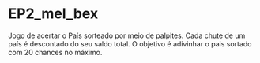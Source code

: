 # EP2_mel_bex
Jogo de acertar o País sorteado por meio de palpites. 
Cada chute de um país é descontado do seu saldo total.
O objetivo é adivinhar o pais sortado com 20 chances no máximo. 